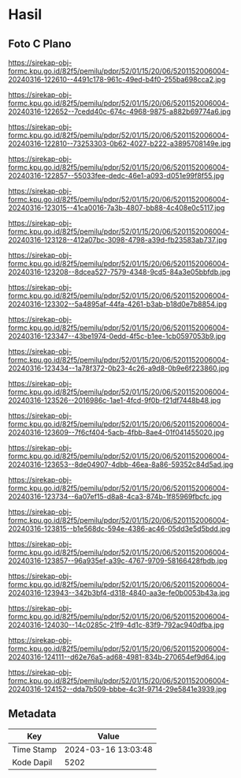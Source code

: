 # Hasil

## Foto C Plano

https://sirekap-obj-formc.kpu.go.id/82f5/pemilu/pdpr/52/01/15/20/06/5201152006004-20240316-122610--4491c178-961c-49ed-b4f0-255ba698cca2.jpg

https://sirekap-obj-formc.kpu.go.id/82f5/pemilu/pdpr/52/01/15/20/06/5201152006004-20240316-122652--7cedd40c-674c-4968-9875-a882b69774a6.jpg

https://sirekap-obj-formc.kpu.go.id/82f5/pemilu/pdpr/52/01/15/20/06/5201152006004-20240316-122810--73253303-0b62-4027-b222-a3895708149e.jpg

https://sirekap-obj-formc.kpu.go.id/82f5/pemilu/pdpr/52/01/15/20/06/5201152006004-20240316-122857--55033fee-dedc-46e1-a093-d051e99f8f55.jpg

https://sirekap-obj-formc.kpu.go.id/82f5/pemilu/pdpr/52/01/15/20/06/5201152006004-20240316-123015--41ca0016-7a3b-4807-bb88-4c408e0c5117.jpg

https://sirekap-obj-formc.kpu.go.id/82f5/pemilu/pdpr/52/01/15/20/06/5201152006004-20240316-123128--412a07bc-3098-4798-a39d-fb23583ab737.jpg

https://sirekap-obj-formc.kpu.go.id/82f5/pemilu/pdpr/52/01/15/20/06/5201152006004-20240316-123208--8dcea527-7579-4348-9cd5-84a3e05bbfdb.jpg

https://sirekap-obj-formc.kpu.go.id/82f5/pemilu/pdpr/52/01/15/20/06/5201152006004-20240316-123302--5a4895af-44fa-4261-b3ab-b18d0e7b8854.jpg

https://sirekap-obj-formc.kpu.go.id/82f5/pemilu/pdpr/52/01/15/20/06/5201152006004-20240316-123347--43be1974-0edd-4f5c-b1ee-1cb0597053b9.jpg

https://sirekap-obj-formc.kpu.go.id/82f5/pemilu/pdpr/52/01/15/20/06/5201152006004-20240316-123434--1a78f372-0b23-4c26-a9d8-0b9e6f223860.jpg

https://sirekap-obj-formc.kpu.go.id/82f5/pemilu/pdpr/52/01/15/20/06/5201152006004-20240316-123526--2016986c-1ae1-4fcd-9f0b-f21df7448b48.jpg

https://sirekap-obj-formc.kpu.go.id/82f5/pemilu/pdpr/52/01/15/20/06/5201152006004-20240316-123609--7f6cf404-5acb-4fbb-8ae4-01f041455020.jpg

https://sirekap-obj-formc.kpu.go.id/82f5/pemilu/pdpr/52/01/15/20/06/5201152006004-20240316-123653--8de04907-4dbb-46ea-8a86-59352c84d5ad.jpg

https://sirekap-obj-formc.kpu.go.id/82f5/pemilu/pdpr/52/01/15/20/06/5201152006004-20240316-123734--6a07ef15-d8a8-4ca3-874b-1f85969fbcfc.jpg

https://sirekap-obj-formc.kpu.go.id/82f5/pemilu/pdpr/52/01/15/20/06/5201152006004-20240316-123815--b1e568dc-594e-4386-ac46-05dd3e5d5bdd.jpg

https://sirekap-obj-formc.kpu.go.id/82f5/pemilu/pdpr/52/01/15/20/06/5201152006004-20240316-123857--96a935ef-a39c-4767-9709-58166428fbdb.jpg

https://sirekap-obj-formc.kpu.go.id/82f5/pemilu/pdpr/52/01/15/20/06/5201152006004-20240316-123943--342b3bf4-d318-4840-aa3e-fe0b0053b43a.jpg

https://sirekap-obj-formc.kpu.go.id/82f5/pemilu/pdpr/52/01/15/20/06/5201152006004-20240316-124030--14c0285c-21f9-4d1c-83f9-792ac940dfba.jpg

https://sirekap-obj-formc.kpu.go.id/82f5/pemilu/pdpr/52/01/15/20/06/5201152006004-20240316-124111--d62e76a5-ad68-4981-834b-270654ef9d64.jpg

https://sirekap-obj-formc.kpu.go.id/82f5/pemilu/pdpr/52/01/15/20/06/5201152006004-20240316-124152--dda7b509-bbbe-4c3f-9714-29e5841e3939.jpg


## Metadata

| Key        | Value               |
| ---------- | ------------------- |
| Time Stamp | 2024-03-16 13:03:48 |
| Kode Dapil | 5202                |



